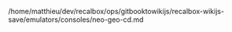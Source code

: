 /home/matthieu/dev/recalbox/ops/gitbooktowikijs/recalbox-wikijs-save/emulators/consoles/neo-geo-cd.md